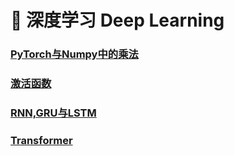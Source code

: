 # 👑 深度学习 Deep Learning

### [PyTorch与Numpy中的乘法](/notes/深度学习/PyTorch与Numpy中的乘法)
### [激活函数](/notes/深度学习/激活函数)
### [RNN,GRU与LSTM](/notes/深度学习/RNN,GRU与LSTM)
### [Transformer](/notes/深度学习/Transformer)